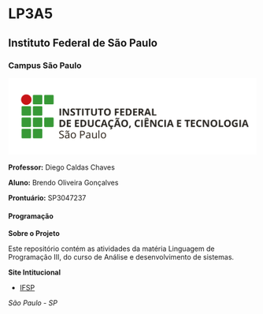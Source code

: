# LP3A5
## Instituto Federal de São Paulo
### Campus São Paulo

![IFSP](img1.jpg)

**Professor:** Diego Caldas Chaves

**Aluno:** Brendo Oliveira Gonçalves

**Prontuário:** SP3047237

#### Programação

**Sobre o Projeto**

Este repositório contém as atividades da matéria Linguagem de Programação III, do curso de Análise e desenvolvimento de sistemas.


**Site Intitucional**
* [IFSP](https://spo.ifsp.edu.br/espaco-do-aluno)

*São Paulo - SP*
